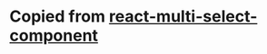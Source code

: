 # Copied from [react-multi-select-component](https://github.com/hc-oss/react-multi-select-component)

